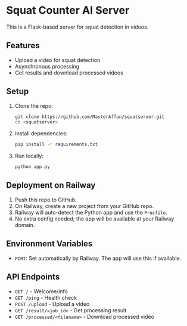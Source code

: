 # Squat Counter AI Server

This is a Flask-based server for squat detection in videos.

## Features
- Upload a video for squat detection
- Asynchronous processing
- Get results and download processed videos

## Setup
1. Clone the repo:
   ```bash
   git clone https://github.com/MasterAffan/squatserver.git
   cd <squatserver>
   ```
2. Install dependencies:
   ```bash
   pip install -r requirements.txt
   ```
3. Run locally:
   ```bash
   python app.py
   ```

## Deployment on Railway
1. Push this repo to GitHub.
2. On Railway, create a new project from your GitHub repo.
3. Railway will auto-detect the Python app and use the `Procfile`.
4. No extra config needed; the app will be available at your Railway domain.

## Environment Variables
- `PORT`: Set automatically by Railway. The app will use this if available.

## API Endpoints
- `GET /` - Welcome/info
- `GET /ping` - Health check
- `POST /upload` - Upload a video
- `GET /result/<job_id>` - Get processing result
- `GET /processed/<filename>` - Download processed video 
